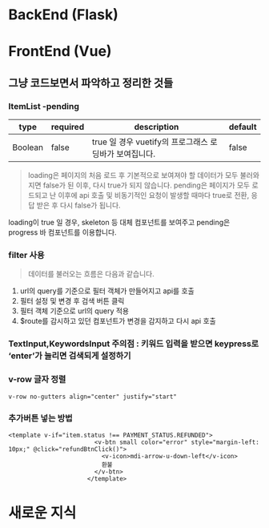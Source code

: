 # BackEnd (Flask)

##

# FrontEnd (Vue)

## 그냥 코드보면서 파악하고 정리한 것들
### ItemList -pending

| type | required | description | default |
| --- | --- | --- | --- |
| Boolean | false | true 일 경우 vuetify의 프로그래스 로딩바가 보여집니다. | false |

> loading은 페이지의 처음 로드 후 기본적으로 보여져야 할 데이터가 모두 불러와지면 false가 된 이후, 다시 true가 되지 않습니다. pending은 페이지가 모두 로드되고 난 이후에 api 호출 및 비동기적인 요청이 발생할 때마다 true로 전환, 응답 받은 후 다시 false가 됩니다. 

loading이 true 일 경우, skeleton 등 대체 컴포넌트를 보여주고 pending은 progress 바 컴포넌트를 이용합니다.

### filter 사용

> 데이터를 불러오는 흐름은 다음과 같습니다. 
1. url의 query를 기준으로 필터 객체가 만들어지고 api를 호출
2. 필터 설정 및 변경 후 검색 버튼 클릭
3. 필터 객체 기준으로 url의 query 적용
4. $route를 감시하고 있던 컴포넌트가 변경을 감지하고 다시 api 호출
> 

### TextInput,KeywordsInput 주의점 : 키워드 입력을 받으면 keypress로 ‘enter’가 눌리면 검색되게 설정하기

### v-row 글자 정렬
```
v-row no-gutters align="center" justify="start"
```

### 추가버튼 넣는 방법

```
<template v-if="item.status !== PAYMENT_STATUS.REFUNDED">
                        <v-btn small color="error" style="margin-left: 10px;" @click="refundBtnClick()">
                          <v-icon>mdi-arrow-u-down-left</v-icon>
                          환불
                        </v-btn>
                      </template>
```


# 새로운 지식

##
